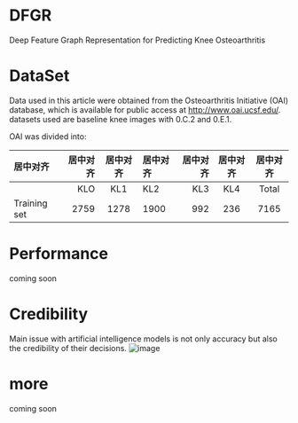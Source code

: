 <!--# Information
 ![Info](https://github-stats.ubrong.com/api?username=jeojava&show_icons=true) -->
# DFGR
Deep Feature Graph Representation for Predicting Knee Osteoarthritis
# DataSet
Data used in this article were obtained from the Osteoarthritis Initiative (OAI) database, which is available for public access at http://www.oai.ucsf.edu/. datasets used are baseline knee images with 0.C.2 and 0.E.1.

OAI was divided into:

| 居中对齐         | 居中对齐 | 居中对齐 | 居中对齐 | 居中对齐 | 居中对齐 | 居中对齐  |
|:-------------|-----:|:----:|:-----|-----:|:----:|:-----:|
|              |  KLO | KL1  | KL2  |  KL3 | KL4  | Total |
| Training set | 2759 | 1278 | 1900 |  992 | 236  | 7165  |
# Performance
coming soon

# Credibility
Main issue with artificial intelligence models is not only accuracy but also the credibility of their decisions.
![image](pic/heatmap.jpg)
# more 
coming soon
